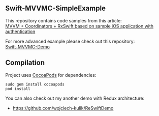 ## Swift-MVVMC-SimpleExample
This repository contains code samples from this article:  
[MVVM + Coordinators + RxSwift based on sample iOS application with authentication](https://wojciechkulik.pl/ios/mvvm-+-coordinators-+-rxswift-based-on-sample-ios-application-with-authentication)  

For more advanced example please check out this repository:  
[Swift-MVVMC-Demo](https://github.com/wojciech-kulik/Swift-MVVMC-Demo)  

## Compilation
Project uses [CocoaPods](https://guides.cocoapods.org/using/getting-started.html) for dependencies:

    sudo gem install cocoapods
    pod install


You can also check out my another demo with Redux architecture:
- https://github.com/wojciech-kulik/ReSwiftDemo
